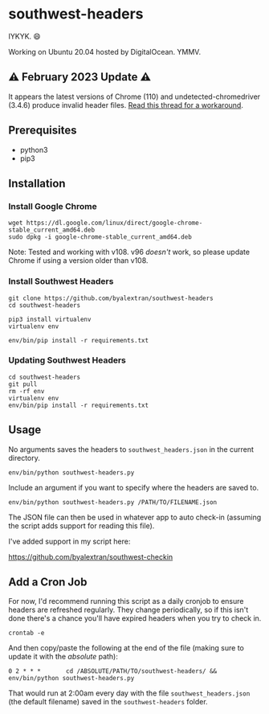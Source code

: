 # southwest-headers
IYKYK. 😄

Working on Ubuntu 20.04 hosted by DigitalOcean. YMMV.

## ⚠️ February 2023 Update ⚠️
It appears the latest versions of Chrome (110) and undetected-chromedriver (3.4.6) produce invalid header files. [Read this thread for a workaround](https://github.com/byalextran/southwest-headers/issues/6).

## Prerequisites

* python3
* pip3

## Installation

### Install Google Chrome

    wget https://dl.google.com/linux/direct/google-chrome-stable_current_amd64.deb
    sudo dpkg -i google-chrome-stable_current_amd64.deb

Note: Tested and working with v108. v96 _doesn't_ work, so please update Chrome if using a version older than v108.

### Install Southwest Headers

    git clone https://github.com/byalextran/southwest-headers
    cd southwest-headers

    pip3 install virtualenv
    virtualenv env

    env/bin/pip install -r requirements.txt

### Updating Southwest Headers    
    cd southwest-headers
    git pull
    rm -rf env
    virtualenv env
    env/bin/pip install -r requirements.txt

## Usage

No arguments saves the headers to `southwest_headers.json` in the current directory.

    env/bin/python southwest-headers.py

Include an argument if you want to specify where the headers are saved to.

    env/bin/python southwest-headers.py /PATH/TO/FILENAME.json

The JSON file can then be used in whatever app to auto check-in (assuming the script adds support for reading this file).

I've added support in my script here:

https://github.com/byalextran/southwest-checkin

## Add a Cron Job

For now, I'd recommend running this script as a daily cronjob to ensure headers are refreshed regularly. They change periodically, so if this isn't done there's a chance you'll have expired headers when you try to check in.

    crontab -e

And then copy/paste the following at the end of the file (making sure to update it with the *absolute* path):

    0 2 * * *       cd /ABSOLUTE/PATH/TO/southwest-headers/ && env/bin/python southwest-headers.py

That would run at 2:00am every day with the file `southwest_headers.json` (the default filename) saved in the `southwest-headers` folder.
